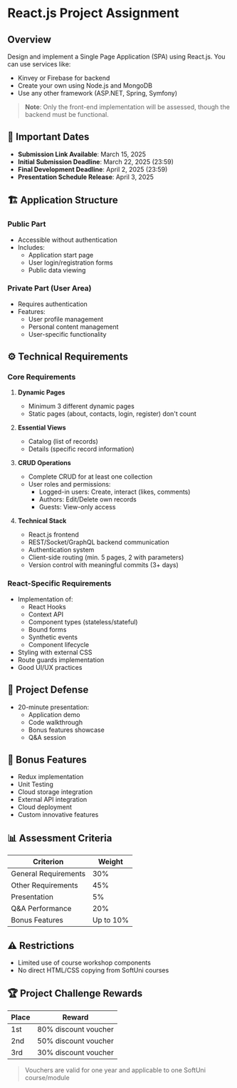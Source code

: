 # React.js Project Assignment

## Overview
Design and implement a Single Page Application (SPA) using React.js. You can use services like:
- Kinvey or Firebase for backend
- Create your own using Node.js and MongoDB
- Use any other framework (ASP.NET, Spring, Symfony)

> **Note**: Only the front-end implementation will be assessed, though the backend must be functional.

## 📅 Important Dates
- **Submission Link Available**: March 15, 2025
- **Initial Submission Deadline**: March 22, 2025 (23:59)
- **Final Development Deadline**: April 2, 2025 (23:59)
- **Presentation Schedule Release**: April 3, 2025

## 🏗️ Application Structure

### Public Part
- Accessible without authentication
- Includes:
  - Application start page
  - User login/registration forms
  - Public data viewing

### Private Part (User Area)
- Requires authentication
- Features:
  - User profile management
  - Personal content management
  - User-specific functionality

## ⚙️ Technical Requirements

### Core Requirements
1. **Dynamic Pages**
   - Minimum 3 different dynamic pages
   - Static pages (about, contacts, login, register) don't count

2. **Essential Views**
   - Catalog (list of records)
   - Details (specific record information)

3. **CRUD Operations**
   - Complete CRUD for at least one collection
   - User roles and permissions:
     - Logged-in users: Create, interact (likes, comments)
     - Authors: Edit/Delete own records
     - Guests: View-only access

4. **Technical Stack**
   - React.js frontend
   - REST/Socket/GraphQL backend communication
   - Authentication system
   - Client-side routing (min. 5 pages, 2 with parameters)
   - Version control with meaningful commits (3+ days)

### React-Specific Requirements
- Implementation of:
  - React Hooks
  - Context API
  - Component types (stateless/stateful)
  - Bound forms
  - Synthetic events
  - Component lifecycle
- Styling with external CSS
- Route guards implementation
- Good UI/UX practices

## 🎯 Project Defense
- 20-minute presentation:
  - Application demo
  - Code walkthrough
  - Bonus features showcase
  - Q&A session

## 🌟 Bonus Features
- Redux implementation
- Unit Testing
- Cloud storage integration
- External API integration
- Cloud deployment
- Custom innovative features

## 📊 Assessment Criteria
| Criterion | Weight |
|-----------|--------|
| General Requirements | 30% |
| Other Requirements | 45% |
| Presentation | 5% |
| Q&A Performance | 20% |
| Bonus Features | Up to 10% |

## ⚠️ Restrictions
- Limited use of course workshop components
- No direct HTML/CSS copying from SoftUni courses

## 🏆 Project Challenge Rewards
| Place | Reward |
|-------|--------|
| 1st | 80% discount voucher |
| 2nd | 50% discount voucher |
| 3rd | 30% discount voucher |

> Vouchers are valid for one year and applicable to one SoftUni course/module